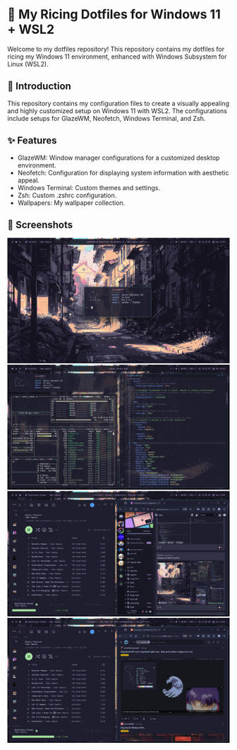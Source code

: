 # 🍙 My Ricing Dotfiles for Windows 11 + WSL2
Welcome to my dotfiles repository! This repository contains my dotfiles for ricing my Windows 11 environment, enhanced with Windows Subsystem for Linux (WSL2).

## 🌟 Introduction
This repository contains my configuration files to create a visually appealing and highly customized setup on Windows 11 with WSL2. The configurations include setups for GlazeWM, Neofetch, Windows Terminal, and Zsh.

## ✨ Features
- GlazeWM: Window manager configurations for a customized desktop environment.
- Neofetch: Configuration for displaying system information with aesthetic appeal.
- Windows Terminal: Custom themes and settings.
- Zsh: Custom .zshrc configuration.
- Wallpapers: My wallpaper collection.

## 📸 Screenshots

![](/rice-previews/1.png)
![](/rice-previews/2.png)
![](/rice-previews/5.png)
![](/rice-previews/6.png)
